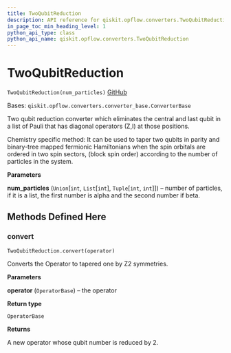 ```yaml
---
title: TwoQubitReduction
description: API reference for qiskit.opflow.converters.TwoQubitReduction
in_page_toc_min_heading_level: 1
python_api_type: class
python_api_name: qiskit.opflow.converters.TwoQubitReduction
---
```


# TwoQubitReduction

<span id="qiskit.opflow.converters.TwoQubitReduction" />

`TwoQubitReduction(num_particles)` [GitHub](https://github.com/qiskit/qiskit/tree/stable/0.20/qiskit/opflow/converters/two_qubit_reduction.py "view source code")

Bases: `qiskit.opflow.converters.converter_base.ConverterBase`

Two qubit reduction converter which eliminates the central and last qubit in a list of Pauli that has diagonal operators (Z,I) at those positions.

Chemistry specific method: It can be used to taper two qubits in parity and binary-tree mapped fermionic Hamiltonians when the spin orbitals are ordered in two spin sectors, (block spin order) according to the number of particles in the system.

**Parameters**

**num\_particles** (`Union`\[`int`, `List`\[`int`], `Tuple`\[`int`, `int`]]) – number of particles, if it is a list, the first number is alpha and the second number if beta.

## Methods Defined Here

### convert

<span id="qiskit.opflow.converters.TwoQubitReduction.convert" />

`TwoQubitReduction.convert(operator)`

Converts the Operator to tapered one by Z2 symmetries.

**Parameters**

**operator** (`OperatorBase`) – the operator

**Return type**

`OperatorBase`

**Returns**

A new operator whose qubit number is reduced by 2.

